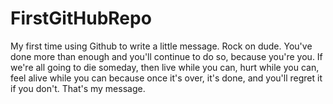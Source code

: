 # FirstGitHubRepo

My first time using Github to write a little message. Rock on dude. You've done more than enough and you'll continue to do so, because you're you. If we're all going to die someday, then live while you can, hurt while you can, feel alive while you can because once it's over, it's done, and you'll regret it if you don't. That's my message.
